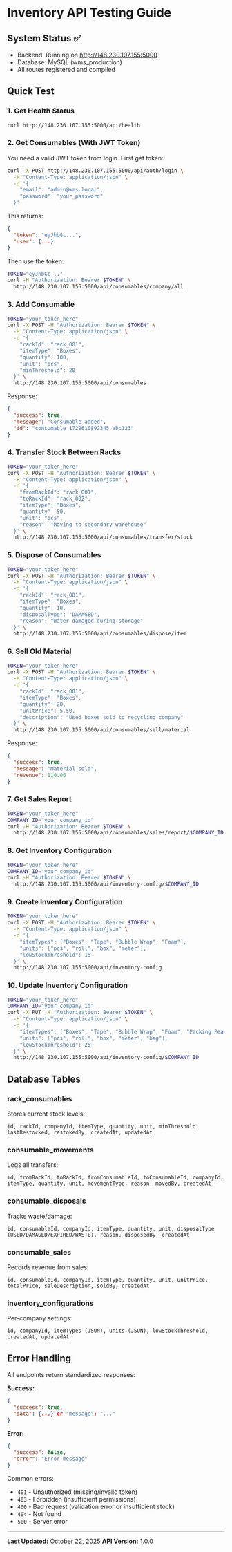 # Inventory API Testing Guide

## System Status ✅
- Backend: Running on http://148.230.107.155:5000
- Database: MySQL (wms_production)
- All routes registered and compiled

## Quick Test

### 1. Get Health Status
```bash
curl http://148.230.107.155:5000/api/health
```

### 2. Get Consumables (With JWT Token)
You need a valid JWT token from login. First get token:

```bash
curl -X POST http://148.230.107.155:5000/api/auth/login \
  -H "Content-Type: application/json" \
  -d '{
    "email": "admin@wms.local",
    "password": "your_password"
  }'
```

This returns:
```json
{
  "token": "eyJhbGc...",
  "user": {...}
}
```

Then use the token:
```bash
TOKEN="eyJhbGc..."
curl -H "Authorization: Bearer $TOKEN" \
  http://148.230.107.155:5000/api/consumables/company/all
```

### 3. Add Consumable
```bash
TOKEN="your_token_here"
curl -X POST -H "Authorization: Bearer $TOKEN" \
  -H "Content-Type: application/json" \
  -d '{
    "rackId": "rack_001",
    "itemType": "Boxes",
    "quantity": 100,
    "unit": "pcs",
    "minThreshold": 20
  }' \
  http://148.230.107.155:5000/api/consumables
```

Response:
```json
{
  "success": true,
  "message": "Consumable added",
  "id": "consumable_1729610892345_abc123"
}
```

### 4. Transfer Stock Between Racks
```bash
TOKEN="your_token_here"
curl -X POST -H "Authorization: Bearer $TOKEN" \
  -H "Content-Type: application/json" \
  -d '{
    "fromRackId": "rack_001",
    "toRackId": "rack_002",
    "itemType": "Boxes",
    "quantity": 50,
    "unit": "pcs",
    "reason": "Moving to secondary warehouse"
  }' \
  http://148.230.107.155:5000/api/consumables/transfer/stock
```

### 5. Dispose of Consumables
```bash
TOKEN="your_token_here"
curl -X POST -H "Authorization: Bearer $TOKEN" \
  -H "Content-Type: application/json" \
  -d '{
    "rackId": "rack_001",
    "itemType": "Boxes",
    "quantity": 10,
    "disposalType": "DAMAGED",
    "reason": "Water damaged during storage"
  }' \
  http://148.230.107.155:5000/api/consumables/dispose/item
```

### 6. Sell Old Material
```bash
TOKEN="your_token_here"
curl -X POST -H "Authorization: Bearer $TOKEN" \
  -H "Content-Type: application/json" \
  -d '{
    "rackId": "rack_001",
    "itemType": "Boxes",
    "quantity": 20,
    "unitPrice": 5.50,
    "description": "Used boxes sold to recycling company"
  }' \
  http://148.230.107.155:5000/api/consumables/sell/material
```

Response:
```json
{
  "success": true,
  "message": "Material sold",
  "revenue": 110.00
}
```

### 7. Get Sales Report
```bash
TOKEN="your_token_here"
COMPANY_ID="your_company_id"
curl -H "Authorization: Bearer $TOKEN" \
  http://148.230.107.155:5000/api/consumables/sales/report/$COMPANY_ID
```

### 8. Get Inventory Configuration
```bash
TOKEN="your_token_here"
COMPANY_ID="your_company_id"
curl -H "Authorization: Bearer $TOKEN" \
  http://148.230.107.155:5000/api/inventory-config/$COMPANY_ID
```

### 9. Create Inventory Configuration
```bash
TOKEN="your_token_here"
curl -X POST -H "Authorization: Bearer $TOKEN" \
  -H "Content-Type: application/json" \
  -d '{
    "itemTypes": ["Boxes", "Tape", "Bubble Wrap", "Foam"],
    "units": ["pcs", "roll", "box", "meter"],
    "lowStockThreshold": 15
  }' \
  http://148.230.107.155:5000/api/inventory-config
```

### 10. Update Inventory Configuration
```bash
TOKEN="your_token_here"
COMPANY_ID="your_company_id"
curl -X PUT -H "Authorization: Bearer $TOKEN" \
  -H "Content-Type: application/json" \
  -d '{
    "itemTypes": ["Boxes", "Tape", "Bubble Wrap", "Foam", "Packing Peanuts"],
    "units": ["pcs", "roll", "box", "meter", "bag"],
    "lowStockThreshold": 25
  }' \
  http://148.230.107.155:5000/api/inventory-config/$COMPANY_ID
```

## Database Tables

### rack_consumables
Stores current stock levels:
```
id, rackId, companyId, itemType, quantity, unit, minThreshold, lastRestocked, restokedBy, createdAt, updatedAt
```

### consumable_movements
Logs all transfers:
```
id, fromRackId, toRackId, fromConsumableId, toConsumableId, companyId, itemType, quantity, unit, movementType, reason, movedBy, createdAt
```

### consumable_disposals
Tracks waste/damage:
```
id, consumableId, companyId, itemType, quantity, unit, disposalType (USED/DAMAGED/EXPIRED/WASTE), reason, disposedBy, createdAt
```

### consumable_sales
Records revenue from sales:
```
id, consumableId, companyId, itemType, quantity, unit, unitPrice, totalPrice, saleDescription, soldBy, createdAt
```

### inventory_configurations
Per-company settings:
```
id, companyId, itemTypes (JSON), units (JSON), lowStockThreshold, createdAt, updatedAt
```

## Error Handling

All endpoints return standardized responses:

**Success:**
```json
{
  "success": true,
  "data": {...} or "message": "..."
}
```

**Error:**
```json
{
  "success": false,
  "error": "Error message"
}
```

Common errors:
- `401` - Unauthorized (missing/invalid token)
- `403` - Forbidden (insufficient permissions)
- `400` - Bad request (validation error or insufficient stock)
- `404` - Not found
- `500` - Server error

---

**Last Updated:** October 22, 2025
**API Version:** 1.0.0
